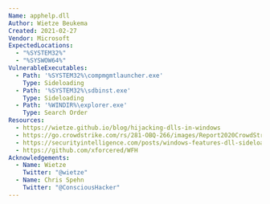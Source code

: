 ```yaml
---
Name: apphelp.dll
Author: Wietze Beukema
Created: 2021-02-27
Vendor: Microsoft
ExpectedLocations:
  - "%SYSTEM32%"
  - "%SYSWOW64%"
VulnerableExecutables:
  - Path: '%SYSTEM32%\compmgmtlauncher.exe'
    Type: Sideloading
  - Path: '%SYSTEM32%\sdbinst.exe'
    Type: Sideloading
  - Path: '%WINDIR%\explorer.exe'
    Type: Search Order
Resources:
  - https://wietze.github.io/blog/hijacking-dlls-in-windows
  - https://go.crowdstrike.com/rs/281-OBQ-266/images/Report2020CrowdStrikeGlobalThreatReport.pdf
  - https://securityintelligence.com/posts/windows-features-dll-sideloading/
  - https://github.com/xforcered/WFH
Acknowledgements:
  - Name: Wietze
    Twitter: "@wietze"
  - Name: Chris Spehn
    Twitter: "@ConsciousHacker"
---
```



